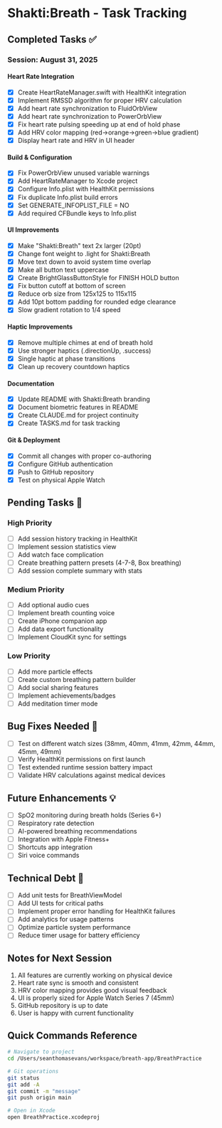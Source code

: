 # Shakti:Breath - Task Tracking

## Completed Tasks ✅

### Session: August 31, 2025

#### Heart Rate Integration
- [x] Create HeartRateManager.swift with HealthKit integration
- [x] Implement RMSSD algorithm for proper HRV calculation
- [x] Add heart rate synchronization to FluidOrbView
- [x] Add heart rate synchronization to PowerOrbView
- [x] Fix heart rate pulsing speeding up at end of hold phase
- [x] Add HRV color mapping (red→orange→green→blue gradient)
- [x] Display heart rate and HRV in UI header

#### Build & Configuration
- [x] Fix PowerOrbView unused variable warnings
- [x] Add HeartRateManager to Xcode project
- [x] Configure Info.plist with HealthKit permissions
- [x] Fix duplicate Info.plist build errors
- [x] Set GENERATE_INFOPLIST_FILE = NO
- [x] Add required CFBundle keys to Info.plist

#### UI Improvements
- [x] Make "Shakti:Breath" text 2x larger (20pt)
- [x] Change font weight to .light for Shakti:Breath
- [x] Move text down to avoid system time overlap
- [x] Make all button text uppercase
- [x] Create BrightGlassButtonStyle for FINISH HOLD button
- [x] Fix button cutoff at bottom of screen
- [x] Reduce orb size from 125x125 to 115x115
- [x] Add 10pt bottom padding for rounded edge clearance
- [x] Slow gradient rotation to 1/4 speed

#### Haptic Improvements
- [x] Remove multiple chimes at end of breath hold
- [x] Use stronger haptics (.directionUp, .success)
- [x] Single haptic at phase transitions
- [x] Clean up recovery countdown haptics

#### Documentation
- [x] Update README with Shakti:Breath branding
- [x] Document biometric features in README
- [x] Create CLAUDE.md for project continuity
- [x] Create TASKS.md for task tracking

#### Git & Deployment
- [x] Commit all changes with proper co-authoring
- [x] Configure GitHub authentication
- [x] Push to GitHub repository
- [x] Test on physical Apple Watch

## Pending Tasks 📝

### High Priority
- [ ] Add session history tracking in HealthKit
- [ ] Implement session statistics view
- [ ] Add watch face complication
- [ ] Create breathing pattern presets (4-7-8, Box breathing)
- [ ] Add session complete summary with stats

### Medium Priority
- [ ] Add optional audio cues
- [ ] Implement breath counting voice
- [ ] Create iPhone companion app
- [ ] Add data export functionality
- [ ] Implement CloudKit sync for settings

### Low Priority
- [ ] Add more particle effects
- [ ] Create custom breathing pattern builder
- [ ] Add social sharing features
- [ ] Implement achievements/badges
- [ ] Add meditation timer mode

## Bug Fixes Needed 🐛
- [ ] Test on different watch sizes (38mm, 40mm, 41mm, 42mm, 44mm, 45mm, 49mm)
- [ ] Verify HealthKit permissions on first launch
- [ ] Test extended runtime session battery impact
- [ ] Validate HRV calculations against medical devices

## Future Enhancements 💡
- [ ] SpO2 monitoring during breath holds (Series 6+)
- [ ] Respiratory rate detection
- [ ] AI-powered breathing recommendations
- [ ] Integration with Apple Fitness+
- [ ] Shortcuts app integration
- [ ] Siri voice commands

## Technical Debt 🔧
- [ ] Add unit tests for BreathViewModel
- [ ] Add UI tests for critical paths
- [ ] Implement proper error handling for HealthKit failures
- [ ] Add analytics for usage patterns
- [ ] Optimize particle system performance
- [ ] Reduce timer usage for battery efficiency

## Notes for Next Session
1. All features are currently working on physical device
2. Heart rate sync is smooth and consistent
3. HRV color mapping provides good visual feedback
4. UI is properly sized for Apple Watch Series 7 (45mm)
5. GitHub repository is up to date
6. User is happy with current functionality

## Quick Commands Reference
```bash
# Navigate to project
cd /Users/seanthomasevans/workspace/breath-app/BreathPractice

# Git operations
git status
git add -A
git commit -m "message"
git push origin main

# Open in Xcode
open BreathPractice.xcodeproj
```